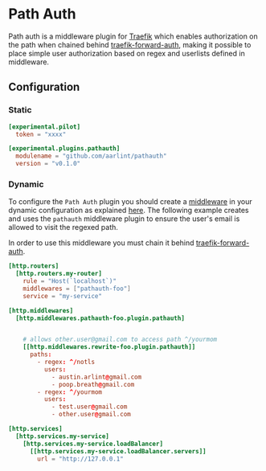 # Path Auth

Path auth is a middleware plugin for [Traefik](https://github.com/containous/traefik) which enables authorization on the path when chained behind [traefik-forward-auth](https://github.com/thomseddon/traefik-forward-auth), making it possible to place simple user authorization based on regex and userlists defined in middleware.

## Configuration

### Static

```toml
[experimental.pilot]
  token = "xxxx"

[experimental.plugins.pathauth]
  modulename = "github.com/aarlint/pathauth"
  version = "v0.1.0"
```

### Dynamic

To configure the `Path Auth` plugin you should create a [middleware](https://docs.traefik.io/middlewares/overview/) in 
your dynamic configuration as explained [here](https://docs.traefik.io/middlewares/overview/). The following example creates
and uses the `pathauth` middleware plugin to ensure the user's email is allowed to visit the regexed path.

In order to use this middleware you must chain it behind [traefik-forward-auth](https://github.com/thomseddon/traefik-forward-auth).


```toml
[http.routers]
  [http.routers.my-router]
    rule = "Host(`localhost`)"
    middlewares = ["pathauth-foo"]
    service = "my-service"

[http.middlewares]
  [http.middlewares.pathauth-foo.plugin.pathauth]


    # allows other.user@gmail.com to access path ^/yourmom
    [[http.middlewares.rewrite-foo.plugin.pathauth]]
      paths:
        - regex: ^/notls
          users: 
            - austin.arlint@gmail.com
            - poop.breath@gmail.com
        - regex: ^/yourmom
          users:
            - test.user@gmail.com
            - other.user@gmail.com

[http.services]
  [http.services.my-service]
    [http.services.my-service.loadBalancer]
      [[http.services.my-service.loadBalancer.servers]]
        url = "http://127.0.0.1"
```
